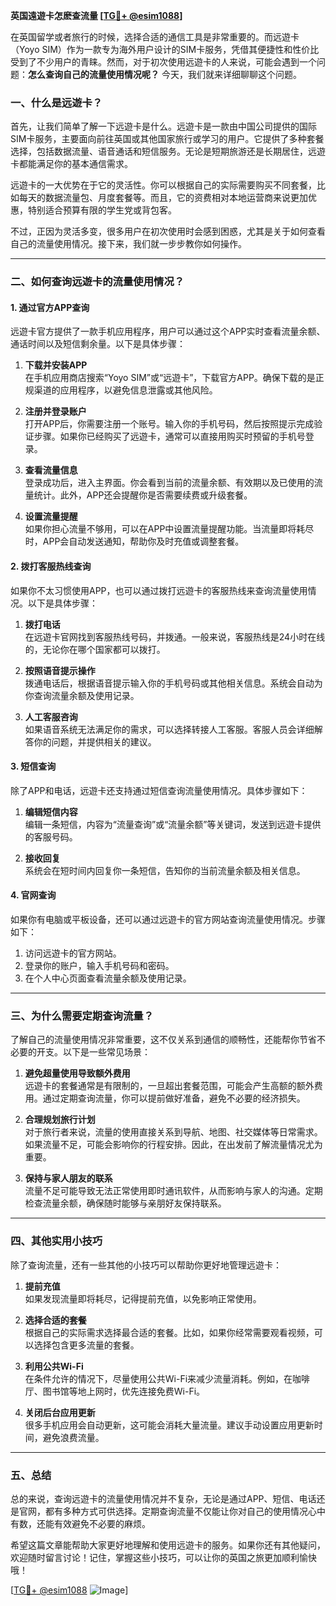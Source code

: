 **英国遠遊卡怎麽查流量 [[TG💪+ @esim1088](https://t.me/s/esim1088)]**

在英国留学或者旅行的时候，选择合适的通信工具是非常重要的。而远遊卡（Yoyo SIM）作为一款专为海外用户设计的SIM卡服务，凭借其便捷性和性价比受到了不少用户的青睐。然而，对于初次使用远遊卡的人来说，可能会遇到一个问题：**怎么查询自己的流量使用情况呢？** 今天，我们就来详细聊聊这个问题。

### 一、什么是远遊卡？

首先，让我们简单了解一下远遊卡是什么。远遊卡是一款由中国公司提供的国际SIM卡服务，主要面向前往英国或其他国家旅行或学习的用户。它提供了多种套餐选择，包括数据流量、语音通话和短信服务。无论是短期旅游还是长期居住，远遊卡都能满足你的基本通信需求。

远遊卡的一大优势在于它的灵活性。你可以根据自己的实际需要购买不同套餐，比如每天的数据流量包、月度套餐等。而且，它的资费相对本地运营商来说更加优惠，特别适合预算有限的学生党或背包客。

不过，正因为灵活多变，很多用户在初次使用时会感到困惑，尤其是关于如何查看自己的流量使用情况。接下来，我们就一步步教你如何操作。

---

### 二、如何查询远遊卡的流量使用情况？

#### 1. **通过官方APP查询**
远遊卡官方提供了一款手机应用程序，用户可以通过这个APP实时查看流量余额、通话时间以及短信剩余量。以下是具体步骤：

1. **下载并安装APP**  
   在手机应用商店搜索“Yoyo SIM”或“远遊卡”，下载官方APP。确保下载的是正规渠道的应用程序，以避免信息泄露或其他风险。

2. **注册并登录账户**  
   打开APP后，你需要注册一个账号。输入你的手机号码，然后按照提示完成验证步骤。如果你已经购买了远遊卡，通常可以直接用购买时预留的手机号登录。

3. **查看流量信息**  
   登录成功后，进入主界面。你会看到当前的流量余额、有效期以及已使用的流量统计。此外，APP还会提醒你是否需要续费或升级套餐。

4. **设置流量提醒**  
   如果你担心流量不够用，可以在APP中设置流量提醒功能。当流量即将耗尽时，APP会自动发送通知，帮助你及时充值或调整套餐。

#### 2. **拨打客服热线查询**
如果你不太习惯使用APP，也可以通过拨打远遊卡的客服热线来查询流量使用情况。以下是具体步骤：

1. **拨打电话**  
   在远遊卡官网找到客服热线号码，并拨通。一般来说，客服热线是24小时在线的，无论你在哪个国家都可以拨打。

2. **按照语音提示操作**  
   拨通电话后，根据语音提示输入你的手机号码或其他相关信息。系统会自动为你查询流量余额及使用记录。

3. **人工客服咨询**  
   如果语音系统无法满足你的需求，可以选择转接人工客服。客服人员会详细解答你的问题，并提供相关的建议。

#### 3. **短信查询**
除了APP和电话，远遊卡还支持通过短信查询流量使用情况。具体步骤如下：

1. **编辑短信内容**  
   编辑一条短信，内容为“流量查询”或“流量余额”等关键词，发送到远遊卡提供的客服号码。

2. **接收回复**  
   系统会在短时间内回复你一条短信，告知你的当前流量余额及相关信息。

#### 4. **官网查询**
如果你有电脑或平板设备，还可以通过远遊卡的官方网站查询流量使用情况。步骤如下：

1. 访问远遊卡的官方网站。
2. 登录你的账户，输入手机号码和密码。
3. 在个人中心页面查看流量余额及使用记录。

---

### 三、为什么需要定期查询流量？

了解自己的流量使用情况非常重要，这不仅关系到通信的顺畅性，还能帮你节省不必要的开支。以下是一些常见场景：

1. **避免超量使用导致额外费用**  
   远遊卡的套餐通常是有限制的，一旦超出套餐范围，可能会产生高额的额外费用。通过定期查询流量，你可以提前做好准备，避免不必要的经济损失。

2. **合理规划旅行计划**  
   对于旅行者来说，流量的使用直接关系到导航、地图、社交媒体等日常需求。如果流量不足，可能会影响你的行程安排。因此，在出发前了解流量情况尤为重要。

3. **保持与家人朋友的联系**  
   流量不足可能导致无法正常使用即时通讯软件，从而影响与家人的沟通。定期检查流量余额，确保随时能够与亲朋好友保持联系。

---

### 四、其他实用小技巧

除了查询流量，还有一些其他的小技巧可以帮助你更好地管理远遊卡：

1. **提前充值**  
   如果发现流量即将耗尽，记得提前充值，以免影响正常使用。

2. **选择合适的套餐**  
   根据自己的实际需求选择最合适的套餐。比如，如果你经常需要观看视频，可以选择包含更多流量的套餐。

3. **利用公共Wi-Fi**  
   在条件允许的情况下，尽量使用公共Wi-Fi来减少流量消耗。例如，在咖啡厅、图书馆等地上网时，优先连接免费Wi-Fi。

4. **关闭后台应用更新**  
   很多手机应用会自动更新，这可能会消耗大量流量。建议手动设置应用更新时间，避免浪费流量。

---

### 五、总结

总的来说，查询远遊卡的流量使用情况并不复杂，无论是通过APP、短信、电话还是官网，都有多种方式可供选择。定期查询流量不仅能让你对自己的使用情况心中有数，还能有效避免不必要的麻烦。

希望这篇文章能帮助大家更好地理解和使用远遊卡的服务。如果你还有其他疑问，欢迎随时留言讨论！记住，掌握这些小技巧，可以让你的英国之旅更加顺利愉快哦！

[[TG💪+ @esim1088](https://t.me/s/esim1088) ![Image](https://i.postimg.cc/4NQfJmqS/Snipaste-2025-05-13-00-14-12.png)]